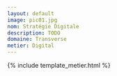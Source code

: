 ```yaml
---
layout: default
image: pic01.jpg
nom: Stratégie Digitale
description: TODO
domaine: Transverse
metier: Digital
---
```

{% include template_metier.html %}
